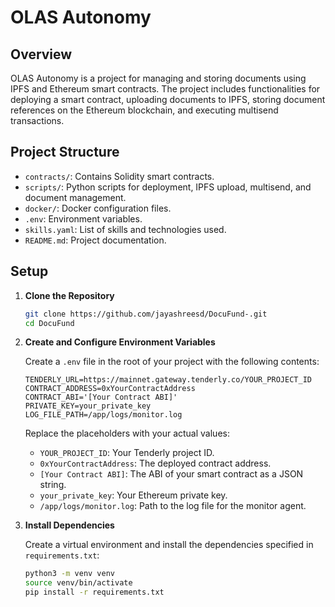 # OLAS Autonomy

## Overview

OLAS Autonomy is a project for managing and storing documents using IPFS and Ethereum smart contracts. The project includes functionalities for deploying a smart contract, uploading documents to IPFS, storing document references on the Ethereum blockchain, and executing multisend transactions.

## Project Structure

- `contracts/`: Contains Solidity smart contracts.
- `scripts/`: Python scripts for deployment, IPFS upload, multisend, and document management.
- `docker/`: Docker configuration files.
- `.env`: Environment variables.
- `skills.yaml`: List of skills and technologies used.
- `README.md`: Project documentation.

## Setup

1. **Clone the Repository**

   ```bash
   git clone https://github.com/jayashreesd/DocuFund-.git
   cd DocuFund
   ```
2. **Create and Configure Environment Variables**

    Create a `.env` file in the root of your project with the following contents:

    ```dotenv
    TENDERLY_URL=https://mainnet.gateway.tenderly.co/YOUR_PROJECT_ID
    CONTRACT_ADDRESS=0xYourContractAddress
    CONTRACT_ABI='[Your Contract ABI]'
    PRIVATE_KEY=your_private_key
    LOG_FILE_PATH=/app/logs/monitor.log
    ```
    Replace the placeholders with your actual values:
    - `YOUR_PROJECT_ID`: Your Tenderly project ID.
    - `0xYourContractAddress`: The deployed contract address.
    - `[Your Contract ABI]`: The ABI of your smart contract as a JSON string.
    - `your_private_key`: Your Ethereum private key.
    - `/app/logs/monitor.log`: Path to the log file for the monitor agent.

3. **Install Dependencies**

    Create a virtual environment and install the dependencies specified in `requirements.txt`:

    ```bash
    python3 -m venv venv
    source venv/bin/activate
    pip install -r requirements.txt
    ```
    
   



